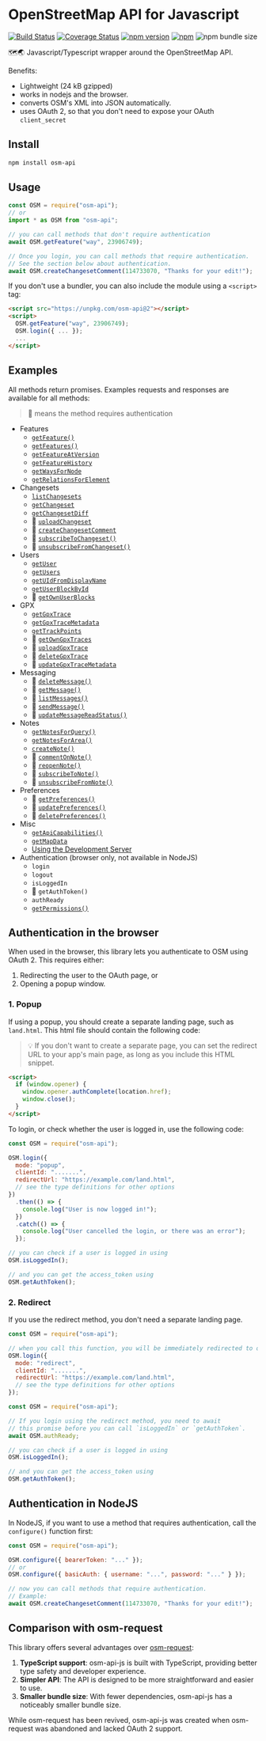 # OpenStreetMap API for Javascript

[![Build Status](https://github.com/osmlab/osm-api-js/workflows/Build%20and%20Test/badge.svg)](https://github.com/osmlab/osm-api-js/actions)
[![Coverage Status](https://coveralls.io/repos/github/osmlab/osm-api-js/badge.svg?branch=main&t=LQmPNl)](https://coveralls.io/github/osmlab/osm-api-js?branch=main)
[![npm version](https://badge.fury.io/js/osm-api.svg)](https://badge.fury.io/js/osm-api)
[![npm](https://img.shields.io/npm/dt/osm-api.svg)](https://www.npmjs.com/package/osm-api)
![npm bundle size](https://img.shields.io/bundlephobia/minzip/osm-api)

🗺️🌏 Javascript/Typescript wrapper around the OpenStreetMap API.

Benefits:

- Lightweight (24 kB gzipped)
- works in nodejs and the browser.
- converts OSM's XML into JSON automatically.
- uses OAuth 2, so that you don't need to expose your OAuth `client_secret`

## Install

```sh
npm install osm-api
```

## Usage

```js
const OSM = require("osm-api");
// or
import * as OSM from "osm-api";

// you can call methods that don't require authentication
await OSM.getFeature("way", 23906749);

// Once you login, you can call methods that require authentication.
// See the section below about authentication.
await OSM.createChangesetComment(114733070, "Thanks for your edit!");
```

If you don't use a bundler, you can also include the module using a `<script>` tag:

```html
<script src="https://unpkg.com/osm-api@2"></script>
<script>
  OSM.getFeature("way", 23906749);
  OSM.login({ ... });
  ...
</script>
```

## Examples

All methods return promises. Examples requests and responses are available for all methods:

> 🔑 means the method requires authentication

- Features
  - [`getFeature()`](./examples/getFeature.md)
  - [`getFeatures()`](./examples/getFeatures.md)
  - [`getFeatureAtVersion`](./examples/getFeatureAtVersion.md)
  - [`getFeatureHistory`](./examples/getFeatureHistory.md)
  - [`getWaysForNode`](./examples/getWaysForNode.md)
  - [`getRelationsForElement`](./examples/getRelationsForElement.md)
- Changesets
  - [`listChangesets`](./examples/listChangesets.md)
  - [`getChangeset`](./examples/getChangeset.md)
  - [`getChangesetDiff`](./examples/getChangesetDiff.md)
  - 🔑 [`uploadChangeset`](./examples/uploadChangeset.md)
  - 🔑 [`createChangesetComment`](./examples/createChangesetComment.md)
  - 🔑 [`subscribeToChangeset()`](./examples/subscribeToChangeset.md)
  - 🔑 [`unsubscribeFromChangeset()`](./examples/unsubscribeFromChangeset.md)
- Users
  - [`getUser`](./examples/getUser.md)
  - [`getUsers`](./examples/getUsers.md)
  - [`getUIdFromDisplayName`](./examples/getUIdFromDisplayName.md)
  - [`getUserBlockById`](./examples/getUserBlockById.md)
  - 🔑 [`getOwnUserBlocks`](./examples/getOwnUserBlocks.md)
- GPX
  - [`getGpxTrace`](./examples/getGpxTrace.md)
  - [`getGpxTraceMetadata`](./examples/getGpxTraceMetadata.md)
  - [`getTrackPoints`](./examples/getTrackPoints.md)
  - 🔑 [`getOwnGpxTraces`](./examples/getOwnGpxTraces.md)
  - 🔑 [`uploadGpxTrace`](./examples/uploadGpxTrace.md)
  - 🔑 [`deleteGpxTrace`](./examples/deleteGpxTrace.md)
  - 🔑 [`updateGpxTraceMetadata`](./examples/updateGpxTraceMetadata.md)
- Messaging
  - 🔑 [`deleteMessage()`](./examples/deleteMessage.md)
  - 🔑 [`getMessage()`](./examples/getMessage.md)
  - 🔑 [`listMessages()`](./examples/listMessages.md)
  - 🔑 [`sendMessage()`](./examples/sendMessage.md)
  - 🔑 [`updateMessageReadStatus()`](./examples/updateMessageReadStatus.md)
- Notes
  - [`getNotesForQuery()`](./examples/getNotesForQuery.md)
  - [`getNotesForArea()`](./examples/getNotesForArea.md)
  - [`createNote()`](./examples/createNote.md)
  - 🔑 [`commentOnNote()`](./examples/commentOnNote.md)
  - 🔑 [`reopenNote()`](./examples/reopenNote.md)
  - 🔑 [`subscribeToNote()`](./examples/subscribeToNote.md)
  - 🔑 [`unsubscribeFromNote()`](./examples/unsubscribeFromNote.md)
- Preferences
  - 🔑 [`getPreferences()`](./examples/getPreferences.md)
  - 🔑 [`updatePreferences()`](./examples/updatePreferences.md)
  - 🔑 [`deletePreferences()`](./examples/deletePreferences.md)
- Misc
  - [`getApiCapabilities()`](./examples/getApiCapabilities.md)
  - [`getMapData`](./examples/getMapData.md)
  - [Using the Development Server](./examples/dev-server.md)
- Authentication (browser only, not available in NodeJS)
  - `login`
  - `logout`
  - `isLoggedIn`
  - 🔑 `getAuthToken()`
  - `authReady`
  - [`getPermissions()`](./examples/getPermissions.md)

## Authentication in the browser

When used in the browser, this library lets you authenticate to OSM using OAuth 2. This requires either:

1. Redirecting the user to the OAuth page, or
2. Opening a popup window.

### 1. Popup

If using a popup, you should create a separate landing page, such as `land.html`. This html file should contain the following code:

> 💡 If you don't want to create a separate page, you can set the redirect URL to your
> app's main page, as long as you include this HTML snippet.

```html
<script>
  if (window.opener) {
    window.opener.authComplete(location.href);
    window.close();
  }
</script>
```

To login, or check whether the user is logged in, use the following code:

```js
const OSM = require("osm-api");

OSM.login({
  mode: "popup",
  clientId: ".......",
  redirectUrl: "https://example.com/land.html",
  // see the type definitions for other options
})
  .then(() => {
    console.log("User is now logged in!");
  })
  .catch(() => {
    console.log("User cancelled the login, or there was an error");
  });

// you can check if a user is logged in using
OSM.isLoggedIn();

// and you can get the access_token using
OSM.getAuthToken();
```

### 2. Redirect

If you use the redirect method, you don't need a separate landing page.

```js
const OSM = require("osm-api");

// when you call this function, you will be immediately redirected to openstreetmap.org
OSM.login({
  mode: "redirect",
  clientId: ".......",
  redirectUrl: "https://example.com/land.html",
  // see the type definitions for other options
});
```

```js
const OSM = require("osm-api");

// If you login using the redirect method, you need to await
// this promise before you can call `isLoggedIn` or `getAuthToken`.
await OSM.authReady;

// you can check if a user is logged in using
OSM.isLoggedIn();

// and you can get the access_token using
OSM.getAuthToken();
```

## Authentication in NodeJS

In NodeJS, if you want to use a method that requires authentication, call the `configure()` function first:

```js
const OSM = require("osm-api");

OSM.configure({ bearerToken: "..." });
// or
OSM.configure({ basicAuth: { username: "...", password: "..." } });

// now you can call methods that require authentication.
// Example:
await OSM.createChangesetComment(114733070, "Thanks for your edit!");
```

## Comparison with osm-request

This library offers several advantages over [osm-request](https://github.com/osmlab/osm-request):

1. **TypeScript support**: osm-api-js is built with TypeScript, providing better type safety and developer experience.
2. **Simpler API**: The API is designed to be more straightforward and easier to use.
3. **Smaller bundle size**: With fewer dependencies, osm-api-js has a noticeably smaller bundle size.

While osm-request has been revived, osm-api-js was created when osm-request was abandoned and lacked OAuth 2 support.
